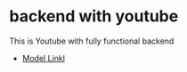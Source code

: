 # backend with youtube

This is Youtube with fully functional backend

- [Model Linkl](https://www.youtube.com/redirect?event=video_description&redir_token=QUFFLUhqa0VDVU03aEZXVTJKUndKWTR6NmJ2dXR3YW54Z3xBQ3Jtc0tsY3hpY05wci1JazlwMDJlblh0Slp5Vy1UVUVZbmJtXzhNbmNHd0tPRURReGJkU2VjX1I1WU9mb01XQnllajlMUFJjRURyWUw3ZTEtcnZ1bXkyRG5MMFpER0ZHLUMxdkNTSi1FeHUyQWZETEJrd0Rmdw&q=https%3A%2F%2Fapp.eraser.io%2Fworkspace%2FYtPqZ1VogxGy1jzIDkzj%3Forigin%3Dshare&v=9B4CvtzXRpc)